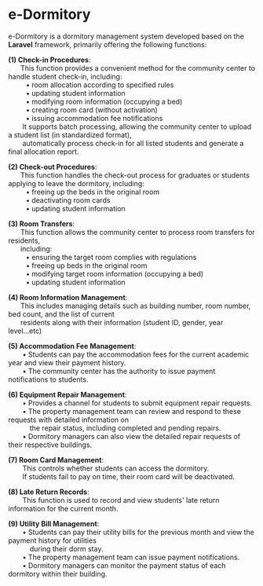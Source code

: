 # e-Dormitory
e-Dormitory is a dormitory management system developed based on the **Laravel** framework, primarily offering the following functions:

**(1) Check-in Procedures**: <br>
&emsp; &ensp;This function provides a convenient method for the community center to handle student check-in, including:<br>
&emsp; &emsp; • room allocation according to specified rules <br>
&emsp; &emsp; • updating student information <br>
&emsp; &emsp; • modifying room information (occupying a bed) <br>
&emsp; &emsp; • creating room card (without activation) <br>
&emsp; &emsp; • issuing accommodation fee notifications <br>
&emsp; &ensp; It supports batch processing, allowing the community center to upload a student list (in standardized format), <br>
&emsp; &ensp; automatically process check-in for all listed students and generate a final allocation report. <br>

**(2) Check-out Procedures**: <br>
&emsp; &ensp;This function handles the check-out process for graduates or students applying to leave the dormitory, including:<br> 
&emsp; &emsp; • freeing up the beds in the original room <br>
&emsp; &emsp; • deactivating room cards <br>
&emsp; &emsp; • updating student information <br>

**(3) Room Transfers**: <br>
&emsp; &ensp;This function allows the community center to process room transfers for residents,<br> 
&emsp; &ensp;including: <br>
&emsp; &emsp; • ensuring the target room complies with regulations <br>
&emsp; &emsp; • freeing up beds in the original room <br>
&emsp; &emsp; • modifying target room information (occupying a bed) <br>
&emsp; &emsp; • updating student information <br>

**(4) Room Information Management**: <br>
&emsp; &ensp;This includes managing details such as building number, room number, bed count, and the list of current <br> 
&emsp; &ensp;residents along with their information (student ID, gender, year level...etc) <br>

**(5) Accommodation Fee Management**: <br>
&emsp; &ensp; • Students can pay the accommodation fees for the current academic year and view their payment history. <br>
&emsp; &ensp; • The community center has the authority to issue payment notifications to students. <br>

**(6) Equipment Repair Management**: <br>
&emsp; &ensp; • Provides a channel for students to submit equipment repair requests. <br>
&emsp; &ensp; • The property management team can review and respond to these requests with detailed information on <br> 
&emsp; &emsp; &nbsp; the repair status, including completed and pending repairs. <br>
&emsp; &ensp; • Dormitory managers can also view the detailed repair requests of their respective buildings. <br>

**(7) Room Card Management**: <br>
&emsp; &ensp; This controls whether students can access the dormitory. <br>
&emsp; &ensp; If students fail to pay on time, their room card will be deactivated. <br>

**(8) Late Return Records**: <br>
&emsp; &ensp; This function is used to record and view students' late return information for the current month.

**(9) Utility Bill Management**: <br>
&emsp; &ensp; • Students can pay their utility bills for the previous month and view the payment history for utilities <br>
&emsp; &emsp; &nbsp; during their dorm stay. <br>
&emsp; &ensp; • The property management team can issue payment notifications. <br>
&emsp; &ensp; • Dormitory managers can monitor the payment status of each dormitory within their building.<br>
